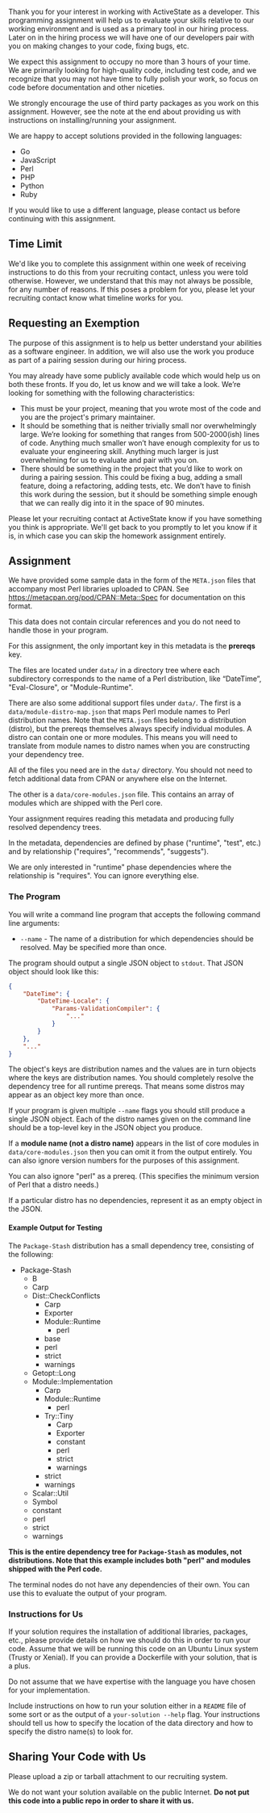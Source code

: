 Thank you for your interest in working with ActiveState as a developer. This
programming assignment will help us to evaluate your skills relative to our
working environment and is used as a primary tool in our hiring process. Later
on in the hiring process we will have one of our developers pair with you on
making changes to your code, fixing bugs, etc.

We expect this assignment to occupy no more than 3 hours of your time.  We are
primarily looking for high-quality code, including test code, and we recognize
that you may not have time to fully polish your work, so focus on code before
documentation and other niceties.

We strongly encourage the use of third party packages as you work on this
assignment. However, see the note at the end about providing us with
instructions on installing/running your assignment.

We are happy to accept solutions provided in the following languages:

* Go
* JavaScript
* Perl
* PHP
* Python
* Ruby

If you would like to use a different language, please contact us before
continuing with this assignment.

## Time Limit

We'd like you to complete this assignment within one week of receiving
instructions to do this from your recruiting contact, unless you were told
otherwise. However, we understand that this may not always be possible, for
any number of reasons. If this poses a problem for you, please let your
recruiting contact know what timeline works for you.

## Requesting an Exemption

The purpose of this assignment is to help us better understand your abilities
as a software engineer. In addition, we will also use the work you produce as
part of a pairing session during our hiring process.

You may already have some publicly available code which would help us on both
these fronts. If you do, let us know and we will take a look. We’re looking
for something with the following characteristics:

* This must be your project, meaning that you wrote most of the code and you
  are the project's primary maintainer.
* It should be something that is neither trivially small nor overwhelmingly
  large. We’re looking for something that ranges from 500-2000(ish) lines of
  code. Anything much smaller won’t have enough complexity for us to evaluate
  your engineering skill. Anything much larger is just overwhelming for us to
  evaluate and pair with you on.
* There should be something in the project that you’d like to work on during a
  pairing session. This could be fixing a bug, adding a small feature, doing a
  refactoring, adding tests, etc. We don’t have to finish this work during the
  session, but it should be something simple enough that we can really dig
  into it in the space of 90 minutes.

Please let your recruiting contact at ActiveState know if you have something
you think is appropriate. We'll get back to you promptly to let you know if it
is, in which case you can skip the homework assignment entirely.

## Assignment

We have provided some sample data in the form of the `META.json` files that
accompany most Perl libraries uploaded to CPAN. See
https://metacpan.org/pod/CPAN::Meta::Spec for documentation on this format.

This data does not contain circular references and you do not need to handle
those in your program.

For this assignment, the only important key in this metadata is the
**prereqs** key.

The files are located under `data/` in a directory tree where each
subdirectory corresponds to the name of a Perl distribution, like “DateTime”,
"Eval-Closure", or "Module-Runtime".

There are also some additional support files under `data/`. The first is a
`data/module-distro-map.json` that maps Perl module names to Perl distribution
names. Note that the `META.json` files belong to a distribution (distro), but
the prereqs themselves always specify individual modules. A distro can contain
one or more modules. This means you will need to translate from module names
to distro names when you are constructing your dependency tree.

All of the files you need are in the `data/` directory. You should not need to
fetch additional data from CPAN or anywhere else on the Internet.

The other is a `data/core-modules.json` file. This contains an array of
modules which are shipped with the Perl core.

Your assignment requires reading this metadata and producing fully resolved
dependency trees.

In the metadata, dependencies are defined by phase ("runtime", "test", etc.)
and by relationship ("requires", "recommends", "suggests").

We are only interested in "runtime" phase dependencies where the relationship
is "requires". You can ignore everything else.

### The Program

You will write a command line program that accepts the following command line
arguments:

* `--name` - The name of a distribution for which dependencies should be
  resolved. May be specified more than once.

The program should output a single JSON object to `stdout`. That JSON object
should look like this:

```json
{
    "DateTime": {
        "DateTime-Locale": {
            "Params-ValidationCompiler": {
                "..."
            }
        }
    },
    "..."
}
```

The object's keys are distribution names and the values are in turn objects
where the keys are distribution names. You should completely resolve the
dependency tree for all runtime prereqs. That means some distros may appear
as an object key more than once.

If your program is given multiple `--name` flags you should still produce a
single JSON object. Each of the distro names given on the command line should
be a top-level key in the JSON object you produce.

If a **module name (not a distro name)** appears in the list of core modules
in `data/core-modules.json` then you can omit it from the output entirely. You
can also ignore version numbers for the purposes of this assignment.

You can also ignore "perl" as a prereq. (This specifies the minimum version of
Perl that a distro needs.)

If a particular distro has no dependencies, represent it as an empty object in
the JSON.

#### Example Output for Testing

The `Package-Stash` distribution has a small dependency tree, consisting of
the following:

* Package-Stash
  * B
  * Carp
  * Dist::CheckConflicts
    * Carp
    * Exporter
    * Module::Runtime
      * perl
    * base
    * perl
    * strict
    * warnings
  * Getopt::Long
  * Module::Implementation
    * Carp
    * Module::Runtime
      * perl
    * Try::Tiny
      * Carp
      * Exporter
      * constant
      * perl
      * strict
      * warnings
    * strict
    * warnings
  * Scalar::Util
  * Symbol
  * constant
  * perl
  * strict
  * warnings

**This is the entire dependency tree for `Package-Stash` as modules, not
distributions. Note that this example includes both "perl" and modules shipped
with the Perl code.**

The terminal nodes do not have any dependencies of their own. You can use this
to evaluate the output of your program.

### Instructions for Us

If your solution requires the installation of additional libraries, packages,
etc., please provide details on how we should do this in order to run your
code.  Assume that we will be running this code on an Ubuntu Linux system
(Trusty or Xenial). If you can provide a Dockerfile with your solution, that
is a plus.

Do not assume that we have expertise with the language you have chosen for
your implementation.

Include instructions on how to run your solution either in a `README` file of
some sort or as the output of a `your-solution --help` flag. Your instructions
should tell us how to specify the location of the data directory and how to
specify the distro name(s) to look for.

## Sharing Your Code with Us

Please upload a zip or tarball attachment to our recruiting system.

We do not want your solution available on the public Internet. **Do not
put this code into a public repo in order to share it with us.**
